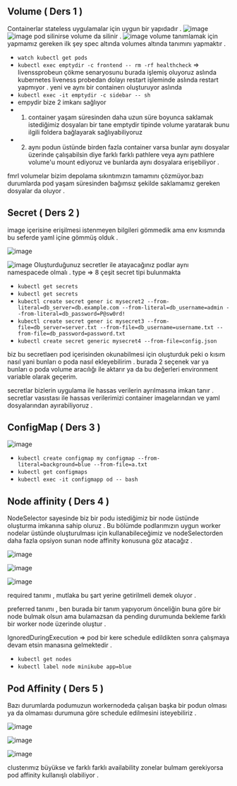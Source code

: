 ## Volume ( Ders 1 )

Containerlar stateless uygulamalar için uygun bir yapıdadır .
![image](https://user-images.githubusercontent.com/74687192/158553825-99668bc3-63a5-4c31-b6de-3daef38e91a5.png)
![image](https://user-images.githubusercontent.com/74687192/158553958-d60b209c-6024-4fc6-a4f6-46b1d07c958b.png)
pod silinirse volume da silinir .
![image](https://user-images.githubusercontent.com/74687192/158554401-50a77423-adb1-4b95-bece-4d1c822a4f36.png)
volume tanımlamak için yapmamız gereken ilk şey spec altında volumes altında tanımını yapmaktır .
- `watch kubectl get pods`
-  `kubectl exec emptydir -c frontend -- rm -rf healthcheck` => livenssprobeun çökme senaryosunu burada işlemiş oluyoruz aslında
kubernetes liveness probedan dolayı restart işleminde aslında restart yapmıyor . yeni ve aynı bir containerı oluşturuyor aslında 
- `kubectl exec -it emptydir -c sidebar -- sh`
- empydir bize 2 imkanı sağlıyor
- 1) container yaşam süresinden daha uzun süre boyunca saklamak istediğimiz dosyaları bir tane emptydir tipinde volume yaratarak bunu ilgili foldera bağlayarak sağlıyabiliyoruz 
- 2) aynı podun üstünde birden fazla container varsa bunlar aynı dosyalar üzerinde çalışabilsin diye farklı farklı pathlere veya aynı pathlere volume'u mount ediyoruz ve bunlarda aynı dosyalara erişebiliyor .

fmrl volumelar bizim depolama sıkıntımızın tamamını çözmüyor.bazı durumlarda pod yaşam süresinden bağımsız şekilde saklamamız gereken dosyalar da oluyor .


## Secret ( Ders 2 )

image içerisine erişilmesi istenmeyen bilgileri gömmedik ama env kısmında bu seferde yaml içine gömmüş olduk . 

![image](https://user-images.githubusercontent.com/74687192/158569104-42b4263e-f601-4e32-a2db-65fbb94e457e.png)

![image](https://user-images.githubusercontent.com/74687192/158569347-0a2aed62-d8f5-462c-b5e3-7061b8b66d0d.png)
Oluşturduğunuz secretler ile atayacağınız podlar aynı namespacede olmalı .
type => 8 çeşit secret tipi bulunmakta 

- `kubectl get secrets`
- `kubectl get secrets`
- `kubectl create secret gener
ic mysecret2 --from-literal=db_server=db.example.com --from-literal=db_username=admin --from-literal=db_password=P@sw0rd!`
- `kubectl create secret gener
ic mysecret3 --from-file=db_server=server.txt --from-file=db_username=username.txt --from-file=db_password=password.txt`
- `kubectl create secret generic mysecret4 --from-file=config.json`

biz bu secretlaerı pod içerisinden okunabilmesi için oluşturduk peki o kısım nasıl yani bunları o poda nasıl ekleyebilirim . burada 2 seçenek var ya bunları o poda volume aracılığı ile aktarır ya da bu değerleri environment variable olarak geçerim.

secretlar bizlerin uygulama ile hassas verilerin ayrılmasına imkan tanır . secretlar vasıstası ile hassas verilerimizi container imagelarından ve yaml dosyalarından ayırabiliyoruz .

## ConfigMap ( Ders 3 )

![image](https://user-images.githubusercontent.com/74687192/158579247-0184d6b7-eff6-483d-a22a-432096ec4ce2.png)

- `kubectl create configmap my
configmap --from-literal=background=blue --from-file=a.txt`
- `kubectl get configmaps`
- `kubectl exec -it configmapp
od -- bash`



## Node affinity ( Ders 4 )

NodeSelector sayesinde biz bir podu istediğimiz bir node üstünde oluşturma imkanına sahip oluruz . Bu bölümde podlarımızın uygun  worker nodelar üstünde oluşturulması için kullanabileceğimiz ve nodeSelectorden daha fazla opsiyon sunan 
node affinity konusuna göz atacağız .

![image](https://user-images.githubusercontent.com/74687192/158590114-6f0d620f-05d5-46be-ad82-d97aa0e56b06.png)

![image](https://user-images.githubusercontent.com/74687192/158591809-fc9f533b-8893-4789-bd73-e8bb5287f03a.png)

![image](https://user-images.githubusercontent.com/74687192/158591833-5d5eeba0-1a58-477b-bd3d-6fdbf5dcd521.png)

required tanımı , mutlaka bu şart yerine getirilmeli demek oluyor .

preferred tanımı , ben burada bir tanım yapıyorum önceliğin buna göre bir node bulmak olsun ama bulamazsan da pending durumunda bekleme farklı bir worker node üzerinde oluştur .

IgnoredDuringExecution => pod bir kere schedule edildikten sonra çalışmaya devam etsin manasına gelmektedir .

- `kubectl get nodes`
- `kubectl label node minikube app=blue`




## Pod Affinity ( Ders 5 )

Bazı durumlarda podumuzun workernodeda çalışan başka bir podun olması ya da olmaması durumuna göre schedule edilmesini isteyebiliriz .

![image](https://user-images.githubusercontent.com/74687192/158600888-1b11ab36-0b40-4075-a469-e87a0874be50.png)

![image](https://user-images.githubusercontent.com/74687192/158601434-b6f95410-5d00-476e-aaf4-5fae8a02d170.png)

![image](https://user-images.githubusercontent.com/74687192/158601768-860e6223-d8b4-4ae4-bd4b-50404265da83.png)

clusterımız büyükse ve farklı farklı availability zonelar bulmam gerekiyorsa pod affinity kullanışlı olabiliyor . 
